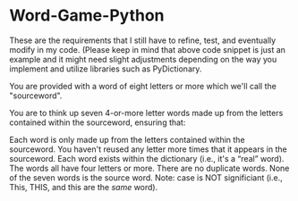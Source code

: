 # Word-Game-Python

These are the requirements that I still have to refine, test, and eventually modify in my code.
(Please keep in mind that above code snippet is just an example and it might need slight adjustments depending on the way you implement and utilize libraries such as PyDictionary.

You are provided with a word of eight letters or more which we'll call the "sourceword".

You are to think up seven 4-or-more letter words made up from the letters contained within the sourceword, ensuring that:

Each word is only made up from the letters contained within the sourceword.
You haven't reused any letter more times that it appears in the sourceword.
Each word exists within the dictionary (i.e., it's a “real” word).
The words all have four letters or more.
There are no duplicate words.
None of the seven words is the source word.
Note: case is NOT significiant (i.e., This, THIS, and this are the *same* word).
